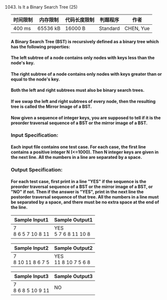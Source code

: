 1043. Is It a Binary Search Tree (25)

<table>
<thead>
<th>时间限制</th><th>内存限制</th><th>代码长度限制</th><th>判题程序</th><th>作者</th>
</thead>
<tbody>
<tr><td>400 ms</td><td>65536 kB</td><td>16000 B</td><td>Standard</td><td>CHEN, Yue</td></tr></tbody>
</table>

#### A Binary Search Tree (BST) is recursively defined as a binary tree which has the following properties:

#### The left subtree of a node contains only nodes with keys less than the node's key.
#### The right subtree of a node contains only nodes with keys greater than or equal to the node's key.
#### Both the left and right subtrees must also be binary search trees.
#### If we swap the left and right subtrees of every node, then the resulting tree is called the Mirror Image of a BST.

#### Now given a sequence of integer keys, you are supposed to tell if it is the preorder traversal sequence of a BST or the mirror image of a BST.

### Input Specification:

#### Each input file contains one test case. For each case, the first line contains a positive integer N (<=1000). Then N integer keys are given in the next line. All the numbers in a line are separated by a space.

### Output Specification:

#### For each test case, first print in a line "YES" if the sequence is the preorder traversal sequence of a BST or the mirror image of a BST, or "NO" if not. Then if the answer is "YES", print in the next line the postorder traversal sequence of that tree. All the numbers in a line must be separated by a space, and there must be no extra space at the end of the line.

<table>
<thead>
<th>Sample Input1</th><th>Sample Output1</th>
</thead>
<tbody>
<tr><td>7<br/>8 6 5 7 10 8 11</td><td>YES<br/>5 7 6 8 11 10 8</td></tr></tbody>
</table>
<table>
<thead>
<th>Sample Input2</th><th>Sample Output2</th>
</thead>
<tbody>
<tr><td>7<br/>8 10 11 8 6 7 5</td><td>YES<br/>11 8 10 7 5 6 8</td></tr></tbody>
</table>
<table>
<thead>
<th>Sample Input3</th><th>Sample Output3</th>
</thead>
<tbody>
<tr><td>7<br/>8 6 8 5 10 9 11</td><td>NO</td></tr></tbody>
</table>